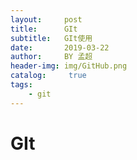 ```yaml
---
layout:     post
title:      GIt
subtitle:   GIt使用
date:       2019-03-22
author:     BY 孟超
header-img: img/GitHub.png
catalog: 	 true
tags:
    - git 
---
```


# GIt

